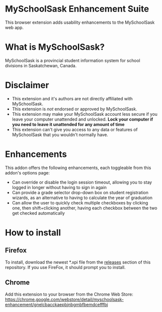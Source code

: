 # MySchoolSask Enhancement Suite
This browser extension adds usability enhancements to the MySchoolSask web app.

# What is MySchoolSask?
MySchoolSask is a provincial student information system for school divisions in Saskatchewan, Canada.

# Disclaimer
* This extension and it's authors are not directly affiliated with MySchoolSask.
* This extension is *not* endorsed or approved by MySchoolSask.
* This extension may make your MySchoolSask account less secure if you leave your computer unattended and unlocked. **Lock your computer if you need to leave it unattended for any amount of time**
* This extension can't give you access to any data or features of MySchoolSask that you wouldn't normally have.

# Enhancements
This addon offers the following enhancements, each toggleable from this addon's options page:
* Can override or disable the login session timeout, allowing you to stay logged in longer without having to sign in again
* Can provide a grade selector drop-down box on student registration wizards, as an alternative to having to calculate the year of graduation
* Can allow the user to quickly check multiple checkboxes by clicking one, then shift+clicking another, having each checkbox between the two get checked automatically

# How to install
## Firefox
To install, download the newest *.xpi file from the [releases](https://github.com/LivingSkySchoolDivision/MySchoolSaskEnhancementSuite-Firefox/releases) section of this repository. If you use FireFox, it should prompt you to install.

## Chrome
Add this extension to your browser from the Chrome Web Store: https://chrome.google.com/webstore/detail/myschoolsask-enhancement/gnelcbacckaepbjnbgmbfbemdcefffbj
